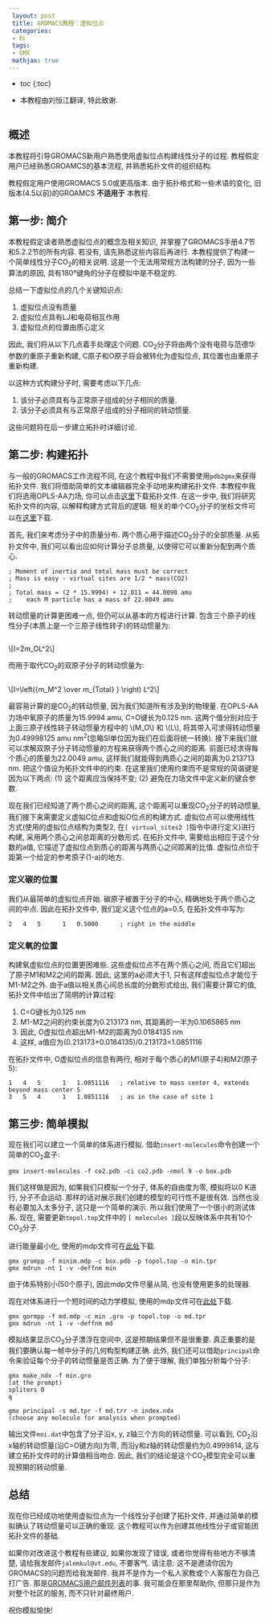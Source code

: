 ```yaml
---
 layout: post
 title: GROMACS教程：虚拟位点
 categories:
 - 科
 tags:
 - GMX
 mathjax: true
---
```


* toc
{:toc}


<ul class="incremental">
<li>本教程由刘恒江翻译, 特此致谢.</li>
</ul>

<figure>
<img src="/GMX/GMXtut-7_CO2_CPK_2.png" alt="" />
</figure>

## 概述

<p>本教程将引导GROMACS新用户熟悉使用虚拟位点构建线性分子的过程. 教程假定用户已经熟悉GROAMCS的基本流程, 并熟悉拓扑文件的组织结构.</p>

<p>教程假定用户使用GROMACS 5.0或更高版本. 由于拓扑格式和一些术语的变化, 旧版本(4.5以前)的GROAMCS <strong>不适用于</strong> 本教程.</p>

## 第一步: 简介

<p>本教程假定读者熟悉虚拟位点的概念及相关知识, 并掌握了GROMACS手册4.7节和5.2.2节的所有内容. 若没有, 请先熟悉这些内容后再进行. 本教程提供了构建一个简单线性分子CO<sub>2</sub>的相关说明. 这是一个无法用常规方法构建的分子, 因为一些算法的原因, 具有180°键角的分子在模拟中是不稳定的.</p>

<p>总结一下虚拟位点的几个关键知识点:</p>

<ol class="incremental">
<li>虚拟位点没有质量</li>
<li>虚拟位点具有LJ和电荷相互作用</li>
<li>虚拟位点的位置由质心定义</li>
</ol>

<p>因此, 我们将从以下几点着手处理这个问题. CO<sub>2</sub>分子将由两个没有电荷与范德华参数的重原子重新构建, C原子和O原子将会被转化为虚拟位点, 其位置也由重原子重新构建.</p>

<p>以这种方式构建分子时, 需要考虑以下几点:</p>

<ol class="incremental">
<li>该分子必须具有与正常原子组成的分子相同的质量.</li>
<li>该分子必须具有与正常原子组成的分子相同的转动惯量.</li>
</ol>

<p>这些问题将在后一步建立拓扑时详细讨论.</p>

## 第二步: 构建拓扑

<p>与一般的GROMACS工作流程不同, 在这个教程中我们不需要使用<code>pdb2gmx</code>来获得拓扑文件. 我们将借助简单的文本编辑器完全手动地来构建拓扑文件. 本教程中我们将选用OPLS-AA力场, 你可以点击<a href="GMXtut-7_topol.top">这里</a>下载拓扑文件. 在这一步中, 我们将研究拓扑文件的内容, 以解释构建方式背后的逻辑. 相关的单个CO<sub>2</sub>分子的坐标文件可以在<a href="GMXtut-7_co2.pdb">这里</a>下载.</p>

<p>首先, 我们来考虑分子中的质量分布. 两个质心用于描述CO<sub>2</sub>分子的全部质量. 从拓扑文件中, 我们可以看出应如何计算分子总质量, 以使得它可以重新分配到两个质心.</p>

<pre><code>; Moment of inertia and total mass must be correct
; Mass is easy - virtual sites are 1/2 * mass(CO2)
;
; Total mass = (2 * 15.9994) + 12.011 = 44.0098 amu
;    each M particle has a mass of 22.0049 amu
</code></pre>

<p>转动惯量的计算更困难一点, 但仍可以从基本的方程进行计算. 包含三个原子的线性分子(本质上是一个三原子线性转子)的转动惯量为:</p>

<figure>
<img src="/GMX/GMXtut-7_triatomic_full.png" alt="" />
</figure>

<p><span class="math">\[I=2m_OL^2\]</span></p>

<p>而用于取代CO<sub>2</sub>的双原子分子的转动惯量为:</p>

<figure>
<img src="/GMX/GMXtut-7_diatomic_full.png" alt="" />
</figure>

<p><span class="math">\[I=\left({m_M^2 \over m_{Total} } \right) L^2\]</span></p>

<p>最容易计算的是CO<sub>2</sub>的转动惯量, 因为我们知道所有涉及到的物理量. 在OPLS-AA力场中氧原子的质量为15.9994 amu, C=O键长为0.125 nm. 这两个值分别对应于上面三原子线性转子转动惯量方程中的 <span class="math">\(M_O\)</span> 和 <span class="math">\(L\)</span>, 将其带入可求得转动惯量为0.49998125 amu nm<sup>2</sup>(忽略SI单位因为我们在后面将统一转换). 接下来我们就可以求解双原子分子转动惯量的方程来获得两个质心之间的距离. 前面已经求得每个质心的质量为22.0049 amu, 这样我们就能得到两质心之间的距离为0.213713 nm. 把这个值设为拓扑文件中的约束. 在这里我们使用约束而不是常规的简谐键是因为以下两点: (1) 这个距离应当保持不变; (2) 避免在力场文件中定义新的键合参数.</p>

<p>现在我们已经知道了两个质心之间的距离, 这个距离可以重现CO<sub>2</sub>分子的转动惯量, 我们接下来需要定义虚拟C位点和虚拟O位点的构建方式. 虚拟位点可以使用线性方式(使用的虚拟位点结构为类型2, 在<code>[ virtual_sites2 ]</code>指令中进行定义)进行构建, 采用两个质心之间总距离的分数形式. 在拓扑文件中, 需要给出相应于这个分数的a值, 它描述了虚拟位点到质心的距离与两质心之间距离的比值. 虚拟位点位于距第一个给定的参考原子(1-a)的地方.</p>

### 定义碳的位置

<p>我们从最简单的虚拟位点开始. 碳原子被置于分子的中心, 精确地处于两个质心之间的中点. 因此在拓扑文件中, 我们定义这个位点的a=0.5, 在拓扑文件中写为:</p>

<pre><code>2   4   5      1   0.5000      ; right in the middle
</code></pre>

### 定义氧的位置

<p>构建氧虚拟位点的位置更困难些. 这些虚拟位点不在两个质心之间, 而且它们超出了原子M1和M2之间的距离. 因此, 这里的a必须大于1, 只有这样虚拟位点才能位于M1-M2之外. 由于a值以相关质心间总长度的分数形式给出, 我们需要计算它的值, 拓扑文件中给出了简明的计算过程:</p>

<ol class="incremental">
<li>C=O键长为0.125 nm</li>
<li>M1-M2之间的约束长度为0.213173 nm, 其距离的一半为0.1065865 nm</li>
<li>因此, O虚拟位点超出M1-M2的距离为0.0184135 nm</li>
<li>这样, a值应为(0.213173+0.0184135)/0.213173=1.0851116</li>
</ol>

<p>在拓扑文件中, O虚拟位点的信息有两行, 相对于每个质心的M1(原子4)和M2(原子5):</p>

<pre><code>1   4   5      1   1.0851116   ; relative to mass center 4, extends beyond mass center 5
3   5   4      1   1.0851116   ; as in the case of site 1
</code></pre>

## 第三步: 简单模拟

<p>现在我们可以建立一个简单的体系进行模拟. 借助<code>insert-molecules</code>命令创建一个简单的CO<sub>2</sub>盒子:</p>

<p><code>gmx insert-molecules -f co2.pdb -ci co2.pdb -nmol 9 -o box.pdb</code></p>

<p>我们这样做是因为, 如果我们只模拟一个分子, 体系的自由度为零, 模拟将以0 K进行, 分子不会运动. 那样的话对展示我们创建的模型的可行性不是很有效. 当然也没有必要加入太多分子, 这只是一个简单的演示. 所以我们使用了一个很小的测试体系. 现在, 需要更新<code>topol.top</code>文件中的 <code>[ molecules ]</code>段以反映体系中共有10个CO<sub>2</sub>分子.</p>

<p>进行能量最小化, 使用的mdp文件可在<a href="GMXtut-7_minim.mdp">此处</a>下载.</p>

<pre><code>gmx grompp -f minim.mdp -c box.pdb -p topol.top -o min.tpr
gmx mdrun -nt 1 -v -deffnm min
</code></pre>

<p>由于体系特别小(50个原子), 因此mdp文件尽量从简, 也没有使用更多的处理器.</p>

<p>现在对体系进行一个短时间的动力学模拟, 使用的mdp文件可在<a href="GMXtut-7_md.mdp">此处</a>下载.</p>

<pre><code>gmx gormpp -f md.mdp -c min .gro -p topol.top -o md.tpr
gmx mdrun -nt 1 -v -deffnm md
</code></pre>

<p>模拟结果显示CO<sub>2</sub>分子漂浮在空间中, 这是预期结果但不是很重要. 真正重要的是我们要确认每一帧中分子的几何构型构建正确. 此外, 我们还可以借助<code>principal</code>命令来验证每个分子的转动惯量是否正确. 为了便于理解, 我们单独分析每个分子:</p>

<pre><code>gmx make_ndx -f min.gro
(at the prompt)
spliters 0
q

gmx principal -s md.tpr -f md.trr -n index.ndx
(choose any molecule for analysis when prompted)
</code></pre>

<p>输出文件<code>moi.dat</code>中包含了分子沿x, y, z轴三个方向的转动惯量. 可以看到, CO<sub>2</sub>沿x轴的转动惯量(沿C=O键方向)为零, 而沿y和z轴的转动惯量约为0.4999814, 这与建立拓扑文件时的计算值相当吻合. 因此, 我们的结论是这个CO<sub>2</sub>模型完全可以重现预期的转动惯量.</p>

## 总结

<p>现在你已经成功地使用虚拟位点为一个线性分子创建了拓扑文件, 并通过简单的模拟确认了转动惯量可以正确的重现. 这个教程可以作为创建其他线性分子或官能团拓扑文件的基础.</p>

<p>如果你对改进这个教程有些建议, 如果你发现了错误, 或者你觉得有些地方不够清楚, 请给我发邮件<code>jalemkul@vt.edu</code>, 不要客气. 请注意: 这不是邀请你因为GROMACS的问题而给我发邮件. 我并不是作为一个私人家教或个人客服在为自己打广告. 那是<a href="http://lists.gromacs.org/mailman/listinfo/gmx-users">GROMACS用户邮件列表</a>的事. 我可能会在那里帮助你, 但那只是作为对整个社区的服务, 而不只针对最终用户.</p>

<p>祝你模拟愉快!</p>
